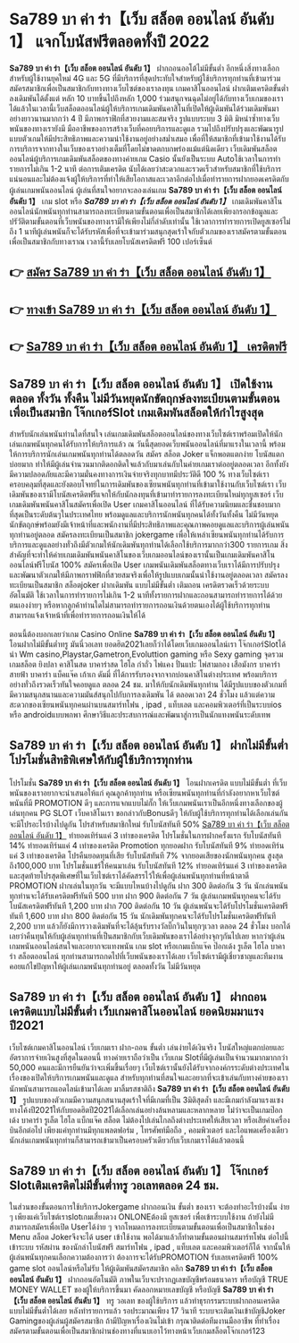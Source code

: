 # Sa789 บา ค่า ร่า【เว็บ สล็อต ออนไลน์ อันดับ 1】  แจกโบนัสฟรีตลอดทั้งปี 2022

**Sa789 บา ค่า ร่า【เว็บ สล็อต ออนไลน์ อันดับ 1】** ฝากถอนออโต้ไม่มีขั้นต่ำ  อีกหนึ่งสิ่งทางเลือกสำหรับผู้ใช้งานยุคใหม่ 4G และ 5G ที่มีบริการที่สุดประทับใจสำหรับผู้ใช้บริการทุกท่านที่เข้ามาร่วมสมัครสมาชิกเพื่อเป็นสมาชิกกับทางทางเว็บไซต์ของเราลงทุน เกมคาสิโนออนไลน์ ฝากเติมเครดิตขั้นต่ำ ลงเดิมพันได้ตั้งแต่ หลัก 10 บาทขึ้นไปถึงหลัก 1,000 ร่วมสนุกจนฉุดไม่อยู่ได้กับทางเว็บเกมของเราได้แล้วในเวลานี้เว็บสล็อตออนไลน์ผู้ให้บริการเกมเดิมพันคาสิโนที่เปิดให้ผู้เดิมพันได้ร่วมเดิมพันมาอย่างยาวนานมากกว่า 4 ปี มีภาพกราฟิกที่สวยงามและสมจริง รูปแบบระบบ 3 มิติ
มิหนำซ้ำทางเว็บพนันของทางเรายังมี มืออาชีพของการสร้างเว็บที่คอยบริการและดูแล  รวมไปถึงปรับปรุงและพัฒนารูปแบบตัวเกมให้มีประสิทธิภาพและความน่าใช้งานอยู่อย่างสม่ำเสมอ เพื่อที่ให้สมาชิกที่เข้ามาใช้งานได้รับการบริการจากทางในเว็บของเราอย่างเต็มที่โดยไม่ขาดตกบกพร่องแม้แต่นิดเดียว เว็บเดิมพันสล็อตออนไลน์ผู้บริการเกมเดิมพันสล็อตของทางค่ายเกม Casio นั้นยังเป็นระบบ Autoใช้เวลาในการทำรายการไม่เกิน 1-2 นาที ต่อการเติมเครดิต นับได้เลยว่าสะดวกและรวดเร็วสำหรับสมาชิกที่ใช้บริการแน่นอนและไม่ต้องแจ้งผู้ให้บริการที่ทำให้เสียโอกาสและเวลาอีกต่อไปเมื่อทำรายการฝากยอดเครดิตกับผู้เล่นเกมพนันออนไลน์
ผู้เล่นที่สนใจอยากจะลองเล่นเกม **Sa789 บา ค่า ร่า【เว็บ สล็อต ออนไลน์ อันดับ 1】** เกม slot  หรือ ***Sa789 บา ค่า ร่า【เว็บ สล็อต ออนไลน์ อันดับ 1】*** เกมเดิมพันคาสิโนออนไลน์นักพนันทุกท่านสามารถลงทะเบียนตามขั้นตอนเพื่อเป็นสมาชิกได้เลยเพียงกรอกข้อมูลและปรัวัติตามขั้นตอนที่เว็บพนันของทางเรามีให้เพียงไม่กี่ลำดับเท่านั้น ใช้เวลาการทำรายการเปิดยูสเซอร์ไม่ถึง 1 นาทีผู้เล่นพนันก็จะได้รับรหัสเพื่อที่จะเข้ามาร่วมสนุกสุดเร้าใจกับตัวเกมของเราสมัครตามขั้นตอนเพื่อเป็นสมาชิกกับทางเราณ เวลานี้รับเลยโบนัสเครดิตฟรี 100 เปอร์เซ็นต์

## 👉 [สมัคร Sa789 บา ค่า ร่า【เว็บ สล็อต ออนไลน์ อันดับ 1】](https://archa888.com/)
## 👉 [ทางเข้า Sa789 บา ค่า ร่า【เว็บ สล็อต ออนไลน์ อันดับ 1】](https://archa888.com/)
## 👉 [Sa789 บา ค่า ร่า【เว็บ สล็อต ออนไลน์ อันดับ 1】 เครดิตฟรี](https://archa888.com/)

## Sa789 บา ค่า ร่า【เว็บ สล็อต ออนไลน์ อันดับ 1】 เปิดใช้งานตลอด ทั้งวัน ทั้งคืน ไม่มีวันหยุดนักขัตฤกษ์ลงทะเบียนตามขั้นตอนเพื่อเป็นสมาชิก โจ๊กเกอร์Slot เกมเดิมพันสล็อตให้กำไรสูงสุด

สำหรับนักเล่นพนันท่านใดที่สนใจ เล่นเกมเดิมพันสล็อตออนไลน์ของทางเว็บไซต์เราพร้อมเปิดให้นักเล่นเกมพนันทุกคนได้รับการให้บริการแล้ว ณ วันนี้สุดยอดเว็บพนันออนไลน์ที่มาแรงในเวลานี้ พร้อมให้การบริการนักเล่นเกมพนันทุกท่านได้ตลอดวัน สมัคร สล็อต Joker แจ็กพอตแตกง่าย โบนัสแตกบ่อยมาก ทำให้มีผู้เล่นจำนวนมากติดอกติดใจแล้วกับมาเล่นกับในค่ายเกมเราต่ออยู่ตลอดเวลา อีกทั้งยังมีความปลอดภัยและมีความมั่นคงทางการเงินจ่ายจริงทุกบาทมีประวัติดี 100 % ทางเว็บไซต์เราครอบคลุมที่สุดและยังตอบโจทย์ในการเดิมพันของเซียนพนันทุกท่านที่เข้ามาใช้งานกับเว็บไซต์เรา
เว็บเดิมพันของเรามีโบนัสเครดิตฟรีแจกให้กับนักลงทุนที่เข้ามาทำรายการลงทะเบียนใหม่ทุกยูสเซอร์ เว็บเกมเดิมพันพนันคาสิโนสมัครเพื่อเปิด User เกมคาสิโนออนไลน์ ที่ได้รับความนิยมและชื่นชอบมากที่สุดเป็นระดับต้นๆในประเทศไทย พร้อมดูแลและบริการนักพนันทุกคนได้ทั้งวันทั้งคืน ไม่มีวันหยุดนักขัตฤกษ์พร้อมยังมีเจ้าหน้าที่และพนักงานที่มีประสิทธิภาพและคุณภาพคอยดูแลและบริการผู้เล่นพนันทุกท่านอยู่ตลอด สมัครลงทะเบียนเป็นสมาชิก jokergame เพื่อให้เหล่าเซียนพนันทุกท่านได้รับการบริการและดูแลอย่างทั่วถึงมีตัวเกมให้นักเดิมพันทุกท่านได้เลือกใช้บริการมากกว่า300 รายการเกม
สิ่งสำคัญที่จะทำให้ค่ายเกมเดิมพันพนันคาสิโนของเว็บเกมออนไลน์ของเรานั้นเป็นเกมเดิมพันคาสิโนออนไลน์ฟรีโบนัส 100% สมัครเพื่อเปิด User  เกมพนันเดิมพันสล็อตทางเว็บเราได้มีการปรับปรุงและพัฒนาตัวเกมให้มีภาพกราฟฟิกที่สวยสมจริงเพื่อให้รูปแบบเกมนั้นน่าใช้งานอยู่ตลอดเวลา สมัครลงทะเบียนเป็นสมาชิก สล็อตjoker ฝากเดิมพัน แบบไม่มีขั้นต่ำ เติมถอน เครดิตรวดเร็วด้วยระบบอัตโนมัติ ใช้เวลาในการทำรายการไม่เกิน 1-2 นาทีทั้งรายการฝากและถอนสามารถทำรายการได้ด้วยตนเองง่ายๆ หรือหากลูกค้าท่านใดไม่สามารถทำรายการถอนเงินด้วยตนเองได้ผู้ใช้บริการทุกท่านสามารถแจ้งเจ้าหน้าที่เพื่อทำรายการถอนเงินให้ได้

ตอนนี้ต้องบอกเลยว่าเกม  Casino Online **Sa789 บา ค่า ร่า【เว็บ สล็อต ออนไลน์ อันดับ 1】** โอนฝากไม่มีขั้นต่ำทรู มันนี่วอเลท ยอดฮิต2021เลยก็ว่าได้โดยเว็บเกมออนไลน์เรา โจ๊กเกอร์Slotได้นำ  Wm casino,Playstar,Gametron,Evoluttion gaming หรือ Sexy gaming จุดรวมเกมสล็อต ยิงปลา คาสิโนสด บาคาร่าสด ไฮโล กำถั่ว ไพ่แคง ปั่นแปะ ไพ่สามกอง เสือมังกร บาคาร่าสายฟ้า บาคาร่า แบ็คแจ๊ค เก้าเก ดัมมี่ ที่ได้การรับรองจากจากบ่อนคาสิโนต่างประเทศ พร้อมบริการอย่างทั่วถึงรวดเร็วทันใจคอยดูแล ตลอด 24 ชม. มาให้กับนักเดิมพันทุกท่าน ได้มีรูปแบบของตัวเกมที่มีความสนุกสนานและความมันส์สนุกไปกับการลงเดิมพัน ได้ ตลอดเวลา 24 ชั่วโมง แล้วแต่ความสะดวกของเซียนพนันทุกคนผ่านบนสมาร์ทโฟน , ipad , แท็บเลต และคอมพิวเตอร์ที่เป็นระบบios หรือ androidแบบพกพา ศึกษาวิธีและประสบการณ์และพัฒนาสู่การเป็นนักแทงพนันระดับเทพ

## Sa789 บา ค่า ร่า【เว็บ สล็อต ออนไลน์ อันดับ 1】 ฝากไม่มีขั้นต่ำ โปรโมชั่นสิทธิพิเศษให้กับผู้ใช้บริการทุกท่าน

โปรโมชั่น **Sa789 บา ค่า ร่า【เว็บ สล็อต ออนไลน์ อันดับ 1】** โอนฝากเครดิต แบบไม่มีขั้นต่ำ ที่เว็บพนันของเราอยากจะนำเสนอให้แก่  คุณลูกค้าทุกท่าน หรือเซียนพนันทุกท่านที่กำลังอยากหาเว็บไซต์พนันที่มี  PROMOTION ดีๆ และการแจกแบบไม่กั๊ก ให้เว็บเกมพนันเราเป็นอีกหนึ่งทางเลือกของผู้เล่นทุกคน  PG SLOT เว็บคาสิโนเรา ขอกล่าวกับBonusดีๆ ให้กับผู้ใช้บริการทุกท่านได้เลือกเล่นกัน จะมีโปรอะไรบ้างไปดูกัน
โปรสำหรับสมาชิกใหม่ รับโบนัสทันที 50% [Sa789 บา ค่า ร่า【เว็บ สล็อต ออนไลน์ อันดับ 1】](https://archa888.com/) ทำยอดเทิร์นแค่ 3 เท่าของเครดิต
โปรโมชั่นในการฝากครั้งแรก รับโบนัสทันที 14% ทำยอดเทิร์นแค่ 4 เท่าของเครดิต
 Promotion ทุกยอดฝาก รับโบนัสทันที 9% ทำยอดเทิร์นแค่ 3 เท่าของเครดิต
โปรคืนยอดทุนที่เสีย รับโบนัสทันที 7% จากยอดเสียของนักพนันทุกคน สูงสุดถึง100,000 บาท
โปรโมชั่นแชร์ให้คนมาเล่น รับโบนัสทันที 12% ทำยอดเทิร์นแค่ 3 เท่าของเครดิต
และสุดท้ายโปรสุดพิเศษที่ในเว็บไซต์เราได้คัดสรรไว้ให้เพื่อผู้เล่นพนันทุกท่านที่หน้าตาดี  PROMOTION ฝากเล่นในทุกวัน จะมีแบบไหนบ้างไปดูกัน
ฝาก 300 ติดต่อกัน 3 วัน นักเล่นพนันทุกท่านจะได้รับเครดิตฟรีทันที 500 บาท
ฝาก 900 ติดต่อกัน 7 วัน ผู้เล่นเกมพนันทุกคนจะได้รับโบนัสเครดิตฟรีทันที 1,200 บาท
ฝาก 700 ติดต่อกัน 10 วัน ผู้เล่นพนันจะได้รับโปรโมชั่นเครดิตฟรีทันที 1,600 บาท
ฝาก 800 ติดต่อกัน 15 วัน นักเดิมพันทุกคนจะได้รับโปรโมชั่นเครดิตฟรีทันที 2,200 บาท
แล้วก็ยังมีการวางเดิมพันที่จะได้ลุ้นรับรางวัลบิ๊กวินในทุกๆเวลา ตลอด 24 ชั่วโมง บอกได้เลยว่าคืนทุนให้กับผู้เล่นทุกท่านที่เป็นสมาชิกกับเว็บเดิมพันของเราได้อย่างจุกๆกันไปเลย หากว่าผู้เล่นเกมพนันออนไลน์สนใจและอยากจะแทงพนัน เกม slot  หรือเกมแบ็กแจ๊ค ป๊อกเด้ง รูเล็ต ไฮโล บาคาร่า สล็อตออนไลน์ ทุกท่านสามารถกดไปที่เว็บพนันของเราได้เลย เว็บไซต์เรามีผู้เชี่ยวชาญและทีมงานคอยแก้ไขปัญหาให้ผู้เล่นเกมพนันทุกท่านอยู่ ตลอดทั้งวัน ไม่มีวันหยุด

## Sa789 บา ค่า ร่า【เว็บ สล็อต ออนไลน์ อันดับ 1】 ฝากถอนเครดิตแบบไม่มีขั้นต่ำ  เว็บเกมคาสิโนออนไลน์ ยอดนิยมมาแรงปี2021

เว็บไซต์เกมคาสิโนออนไลน์ เว็บเกมเรา ฝาก-ถอน ขั้นต่ำ เล่นง่ายได้เงินจริง โบนัสใหญ่แตกบ่อยและอัตราการจ่ายเงินสูงที่สุดในตอนนี้ ทางค่ายเราถือว่าเป็น เว็บเกม Slotที่มีผู้เล่นเป็นจำนวนมากมากกว่า 50,000 คนและมีการยืนยันว่าจะเพิ่มขึ้นเรื่อยๆ เว็บไซต์เรานั้นยังได้รับจากองค์กรระดับต่างประเทศในเรื่องของเปิดให้บริการเกมพนันและดูแล สำหรับทุกท่านที่สนใจและอยากที่จะเข้าเล่นกับทางค่ายของเรา นักพนันสามารถแอดไลน์เข้ามาได้เลย
	มาลิ้มรสชาติถึง **Sa789 บา ค่า ร่า【เว็บ สล็อต ออนไลน์ อันดับ 1】** รูปแบบของตัวเกมมีความสนุกสนานสุดเร้าใจที่มีเกมที่เป็น 3มิติสุดล้ำ และมีเกมกำลังมาแรงแซงทางโค้งปี2021ให้กับยอดฮิตปี2021ได้เลือกเล่นอย่างล้นหลามและหลากหลาย  ไม่ว่าจะเป็นเกมป๊อกเด้ง บาคาร่า รูเล็ต ไฮโล แบ็กแจ๊ค สล็อต ไม่ต้องไปเล่นไกลถึงต่างประเทศให้เสียเวลา หรือเสียค่าเครื่องบินอีกต่อไป เพียงแค่ทุกท่านมีทุกแพลตฟอร์ม , โทรศัพท์มือถือ , คอมพิวเตอร์ และไอแพดเครื่องเดียวนักเล่นเกมพนันทุกท่านก็สามารถเข้ามาเป็นครอบครัวเดียวกับเว็บเกมเราได้แล้วตอนนี้

## Sa789 บา ค่า ร่า【เว็บ สล็อต ออนไลน์ อันดับ 1】 โจ๊กเกอร์ Slotเติมเครดิตไม่มีขั้นต่ำทรู วอเลทตลอด 24 ชม.

ในส่วนของขั้นตอนการใช้บริการJokergame ฝากถอนเงิน ขั้นต่ำ ของเรา จะต้องทำอะไรบ้างนั้น ง่าย ๆ เพียงแค่เว็บไซต์เราslotเกมเสี่ยงดวง ONLONEต้องมี ยูสเซอร์ เพื่อเข้าระบบใช้งาน ถ้ายังไม่มีสามารถสมัครเพื่อเปิด Userได้ง่าย ๆ จากโหมดการลงทะเบียนตามขั้นตอนเพื่อเป็นสมาชิกในช่อง Menu สล็อต Jokerจึงจะได้ user เข้าใช้งาน พอได้มาแล้วก็ทำตามขั้นตอนผ่านสมาร์ทโฟน ต่อไปนี้
เข้าระบบ รหัสผ่าน  ของนักล่าโบนัสฟรี สมาร์ทโฟน , ipad , แท็บเลต และคอมพิวเตอร์ก็ได้
จากนั้นให้ผู้เล่นพนันทุกคนเลือกความต้องการว่า ต้องการจะได้รับPROMOTION รับเลยเครดิตฟรี 100% game slot ออนไลน์หรือไม่รับ
ให้ผู้เดิมพันสมัครสมาชิก คลิก **Sa789 บา ค่า ร่า【เว็บ สล็อต ออนไลน์ อันดับ 1】** ฝากถอนอัตโนมัติ ภาพในเว็บจะปรากฏเลขบัญชีพร้อมธนาคาร หรือบัญชี TRUE MONEY WALLET ของผู้ให้บริการขึ้นมา
คัดลอกหมายเลขบัญชี หรือบัญชี **Sa789 บา ค่า ร่า【เว็บ สล็อต ออนไลน์ อันดับ 1】** ทรู วอเลท ของผู้ใช้บริการ แล้วทำธุรกรรมระบบฝากถอนเครดิต แบบไม่มีขั้นต่ำได้เลย
หลังทำรายการแล้ว รอประมาณเพียง 17 วินาที ระบบจะเติมเงินเข้าบัญชีJoker Gamingของผู้เล่นผู้สมัครสมาชิก
ถ้ามีปัญหาเรื่องเงินไม่เข้า กรุณาติดต่อทีมงานมืออาชีพ ที่ทำเรื่องสมัครตามขั้นตอนเพื่อเป็นสมาชิกผ่านช่องทางที่แนบเอาไว้ทางหน้าเว็บเกมสล็อตโจ๊กเกอร์123


